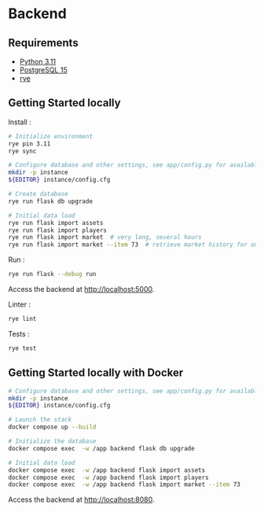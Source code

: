 # Backend

## Requirements

- [Python 3.11](https://www.python.org/)
- [PostgreSQL 15](https://www.postgresql.org/)
- [rye](https://rye-up.com/)

## Getting Started locally

Install :

```bash
# Initialize environment
rye pin 3.11
rye sync

# Configure database and other settings, see app/config.py for available settings
mkdir -p instance
${EDITOR} instance/config.cfg

# Create database
rye run flask db upgrade

# Initial data load
rye run flask import assets
rye run flask import players
rye run flask import market  # very long, several hours
rye run flask import market --item 73  # retrieve market history for only one item, much faster for dev
```

Run :

```bash
rye run flask --debug run
```

Access the backend at [http://localhost:5000](http://localhost:5000).

Linter :

```bash
rye lint
```

Tests :

```bash
rye test
```

## Getting Started locally with Docker

```bash
# Configure database and other settings, see app/config.py for available settings
mkdir -p instance
${EDITOR} instance/config.cfg

# Launch the stack
docker compose up --build

# Initialize the database
docker compose exec  -w /app backend flask db upgrade

# Initial data load
docker compose exec  -w /app backend flask import assets
docker compose exec  -w /app backend flask import players
docker compose exec  -w /app backend flask import market --item 73
```

Access the backend at [http://localhost:8080](http://localhost:8080).

